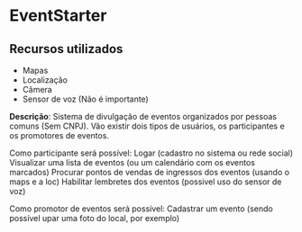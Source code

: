 # EventStarter
## Recursos utilizados
- Mapas
- Localização
- Câmera
- Sensor de voz (Não é importante)

**Descrição**: Sistema de divulgação de eventos organizados por pessoas comuns (Sem CNPJ). Vão existir dois tipos de usuários, os participantes e os promotores de eventos.

Como participante será possível:
Logar (cadastro no sistema ou rede social)
Visualizar uma lista de eventos (ou um calendário com os eventos marcados)
Procurar pontos de vendas de ingressos dos eventos (usando o maps e a loc)
Habilitar lembretes dos eventos (possivel uso do sensor de voz)

Como promotor de eventos será possível:
Cadastrar um evento (sendo possível upar uma foto do local, por exemplo)
